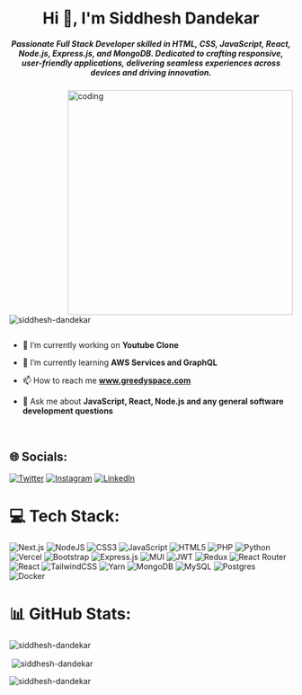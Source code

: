 <h1 align="center">Hi 👋, I'm Siddhesh Dandekar</h1>
<h5 align="center">Passionate Full Stack Developer skilled in HTML, CSS, JavaScript, React, Node.js, Express.js, and MongoDB. Dedicated to crafting responsive, user-friendly applications, delivering seamless experiences across devices and driving innovation.</h5>

<img align="right" alt="coding" width="400" src="https://media1.giphy.com/media/P5YXTgG8vDKXXJkdLr/giphy.gif?cid=ecf05e47844xz8mz4px3oltlictfh5eqzykuuf2soh5c9sm7&ep=v1_gifs_search&rid=giphy.gif&ct=g">

<p align="left"> <img src="https://komarev.com/ghpvc/?username=siddhesh-dandekar&label=Profile%20views&color=0e75b6&style=flat" alt="siddhesh-dandekar" /> </p>

<p align="left"> <a href="https://twitter.com/" target="blank"><img src="https://img.shields.io/twitter/follow/?logo=twitter&style=for-the-badge" alt="" /></a> </p>

- 🔭 I’m currently working on **Youtube Clone**

- 🌱 I’m currently learning **AWS Services and GraphQL**

- 📫 How to reach me **www.greedyspace.com**

- 💬 Ask me about **JavaScript, React, Node.js and any general software development questions**

  <br>

## 🌐 Socials:
[![Twitter](https://img.shields.io/badge/Twitter-%231DA1F2.svg?logo=Twitter&logoColor=white)](https://x.com/its_me_siddhesh) [![Instagram](https://img.shields.io/badge/Instagram-%23E4405F.svg?logo=Instagram&logoColor=white)](https://instagram.com/_siddhesshh_) [![LinkedIn](https://img.shields.io/badge/LinkedIn-%230077B5.svg?logo=linkedin&logoColor=white)](https://www.linkedin.com/in/siddhesh-dandekar)

# 💻 Tech Stack:
![Next.js](https://img.shields.io/badge/next.js-000000?style=for-the-badge&logo=next.js&logoColor=white) ![NodeJS](https://img.shields.io/badge/node.js-6DA55F?style=for-the-badge&logo=node.js&logoColor=white) ![CSS3](https://img.shields.io/badge/css3-%231572B6.svg?style=for-the-badge&logo=css3&logoColor=white) ![JavaScript](https://img.shields.io/badge/javascript-%23323330.svg?style=for-the-badge&logo=javascript&logoColor=%23F7DF1E) ![HTML5](https://img.shields.io/badge/html5-%23E34F26.svg?style=for-the-badge&logo=html5&logoColor=white) ![PHP](https://img.shields.io/badge/php-%23777BB4.svg?style=for-the-badge&logo=php&logoColor=white) ![Python](https://img.shields.io/badge/python-3670A0?style=for-the-badge&logo=python&logoColor=ffdd54) ![Vercel](https://img.shields.io/badge/vercel-%23000000.svg?style=for-the-badge&logo=vercel&logoColor=white) ![Bootstrap](https://img.shields.io/badge/bootstrap-%23563D7C.svg?style=for-the-badge&logo=bootstrap&logoColor=white) ![Express.js](https://img.shields.io/badge/express.js-%23404d59.svg?style=for-the-badge&logo=express&logoColor=%2361DAFB) ![MUI](https://img.shields.io/badge/MUI-%230081CB.svg?style=for-the-badge&logo=material-ui&logoColor=white) ![JWT](https://img.shields.io/badge/JWT-black?style=for-the-badge&logo=JSON%20web%20tokens) ![Redux](https://img.shields.io/badge/redux-%23593d88.svg?style=for-the-badge&logo=redux&logoColor=white) ![React Router](https://img.shields.io/badge/React_Router-CA4245?style=for-the-badge&logo=react-router&logoColor=white) ![React](https://img.shields.io/badge/react-%2320232a.svg?style=for-the-badge&logo=react&logoColor=%2361DAFB) ![TailwindCSS](https://img.shields.io/badge/tailwindcss-%2338B2AC.svg?style=for-the-badge&logo=tailwind-css&logoColor=white) ![Yarn](https://img.shields.io/badge/yarn-%232C8EBB.svg?style=for-the-badge&logo=yarn&logoColor=white) ![MongoDB](https://img.shields.io/badge/MongoDB-%234ea94b.svg?style=for-the-badge&logo=mongodb&logoColor=white) ![MySQL](https://img.shields.io/badge/mysql-%2300f.svg?style=for-the-badge&logo=mysql&logoColor=white) ![Postgres](https://img.shields.io/badge/postgres-%23316192.svg?style=for-the-badge&logo=postgresql&logoColor=white) ![Docker](https://img.shields.io/badge/docker-%230db7ed.svg?style=for-the-badge&logo=docker&logoColor=white)


# 📊 GitHub Stats:

<p><img align="center" src="https://github-readme-streak-stats.herokuapp.com/?user=siddhesh-dandekar&" alt="siddhesh-dandekar" /></p>
<p>&nbsp;<img align="center" src="https://github-readme-stats.vercel.app/api?username=siddhesh-dandekar&show_icons=true&locale=en" alt="siddhesh-dandekar" /></p>
<p><img align="left" src="https://github-readme-stats.vercel.app/api/top-langs?username=siddhesh-dandekar&show_icons=true&locale=en&layout=compact" alt="siddhesh-dandekar" /></p>
